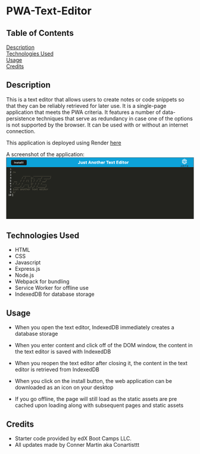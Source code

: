 # PWA-Text-Editor

## Table of Contents

[Description](#description)
<br>
[Technologies Used](#technologies-used)
<br>
[Usage](#usage)
<br>
[Credits](#credits)

## Description

This is a text editor that allows users to create notes or code snippets so that they can be reliably retrieved for later use. It is a single-page application that meets the PWA criteria. It features a number of data-persistence techniques that serve as redundancy in case one of the options is not supported by the browser. It can be used with or without an internet connection.

This application is deployed using Render [here](https://pwa-text-editor-0wj9.onrender.com/)

A screenshot of the application:
![Text Editor Page](./assets/pwa.png)

## Technologies Used

- HTML
- CSS
- Javascript
- Express.js
- Node.js
- Webpack for bundling
- Service Worker for offline use
- IndexedDB for database storage

## Usage

- When you open the text editor, IndexedDB immediately creates a database storage

- When you enter content and click off of the DOM window, the content in the text editor is saved with IndexedDB

- When you reopen the text editor after closing it, the content in the text editor is retrieved from IndexedDB

- When you click on the install button, the web application can be downloaded as an icon on your desktop

- If you go offline, the page will still load as the static assets are pre cached upon loading along with subsequent pages and static assets

## Credits

* Starter code provided by edX Boot Camps LLC.
* All updates made by Conner Martin aka Conartisttt
